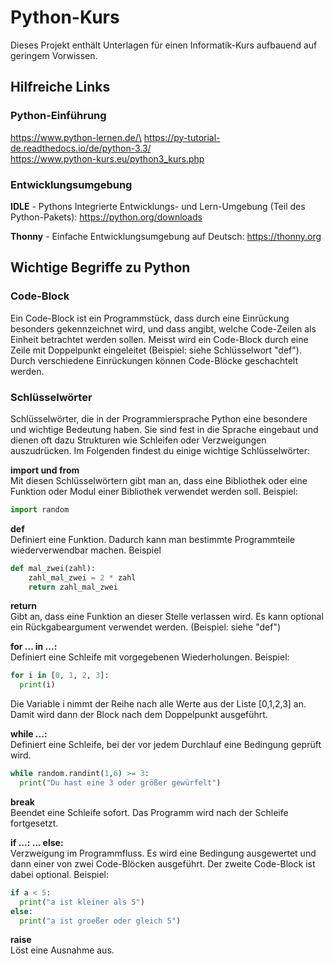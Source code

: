 # Python-Kurs
Dieses Projekt enthält Unterlagen für einen Informatik-Kurs aufbauend auf geringem Vorwissen.

## Hilfreiche Links
### Python-Einführung

https://www.python-lernen.de/\
https://py-tutorial-de.readthedocs.io/de/python-3.3/ \
https://www.python-kurs.eu/python3_kurs.php

### Entwicklungsumgebung

**IDLE** -
Pythons Integrierte Entwicklungs- und Lern-Umgebung (Teil des Python-Pakets): https://python.org/downloads

**Thonny** - Einfache Entwicklungsumgebung auf Deutsch:
https://thonny.org

## Wichtige Begriffe zu Python

### Code-Block
Ein Code-Block ist ein Programmstück, dass durch eine Einrückung besonders gekennzeichnet wird, und dass angibt, welche Code-Zeilen als Einheit betrachtet werden sollen. Meisst wird ein Code-Block durch eine Zeile mit Doppelpunkt eingeleitet (Beispiel: siehe Schlüsselwort "def"). Durch verschiedene Einrückungen können Code-Blöcke geschachtelt werden.

### Schlüsselwörter
Schlüsselwörter, die in der Programmiersprache Python eine besondere und wichtige Bedeutung haben. Sie sind fest in die Sprache eingebaut und dienen oft dazu Strukturen wie Schleifen oder Verzweigungen auszudrücken. Im Folgenden findest du einige wichtige Schlüsselwörter:

**import und from**\
Mit diesen Schlüsselwörtern gibt man an, dass eine Bibliothek oder eine Funktion oder Modul einer Bibliothek verwendet werden soll. Beispiel:
```Python
import random
```

**def**\
Definiert eine Funktion. Dadurch kann man bestimmte Programmteile wiederverwendbar machen. Beispiel

```Python
def mal_zwei(zahl):
    zahl_mal_zwei = 2 * zahl
    return zahl_mal_zwei
```

**return**\
Gibt an, dass eine Funktion an dieser Stelle verlassen wird. Es kann optional ein Rückgabeargument verwendet werden. (Beispiel: siehe "def")

**for ... in ...:**\
Definiert eine Schleife mit vorgegebenen Wiederholungen. Beispiel:

```Python
for i in [0, 1, 2, 3]:
  print(i)
```
Die Variable i nimmt der Reihe nach alle Werte aus der Liste [0,1,2,3] an. Damit wird dann der Block nach dem Doppelpunkt ausgeführt.

**while ...:**\
Definiert eine Schleife, bei der vor jedem Durchlauf eine Bedingung geprüft wird.

```Python
while random.randint(1,6) >= 3:
  print("Du hast eine 3 oder größer gewürfelt")
```

**break**\
Beendet eine Schleife sofort. Das Programm wird nach der Schleife fortgesetzt.

**if ...: ... else:**\
Verzweigung im Programmfluss. Es wird eine Bedingung ausgewertet und dann einer von zwei Code-Blöcken ausgeführt. Der zweite Code-Block ist dabei optional. Beispiel:

```Python
if a < 5:
  print("a ist kleiner als 5")
else:
  print("a ist groeßer oder gleich 5")
```

**raise** \
Löst eine Ausnahme aus.
